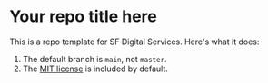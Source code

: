 # Your repo title here

This is a repo template for SF Digital Services. Here's what it does:

1. The default branch is `main`, not `master`.
2. The [MIT license](LICENSE) is included by default.
